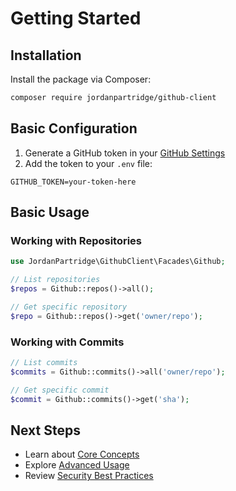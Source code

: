 # Getting Started

## Installation

Install the package via Composer:

```bash
composer require jordanpartridge/github-client
```

## Basic Configuration

1. Generate a GitHub token in your [GitHub Settings](https://github.com/settings/tokens)
2. Add the token to your `.env` file:

```dotenv
GITHUB_TOKEN=your-token-here
```

## Basic Usage

### Working with Repositories

```php
use JordanPartridge\GithubClient\Facades\Github;

// List repositories
$repos = Github::repos()->all();

// Get specific repository
$repo = Github::repos()->get('owner/repo');
```

### Working with Commits

```php
// List commits
$commits = Github::commits()->all('owner/repo');

// Get specific commit
$commit = Github::commits()->get('sha');
```

## Next Steps

- Learn about [Core Concepts](./core-concepts.md)
- Explore [Advanced Usage](./advanced-usage.md)
- Review [Security Best Practices](./security.md)

